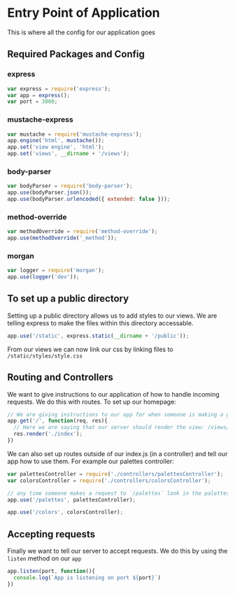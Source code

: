 # Entry Point of Application
This is where all the config for our application goes 

## Required Packages and Config

### express 
```js
var express = require('express');
var app = express();
var port = 3000;
```
### mustache-express 
```js
var mustache = require('mustache-express');
app.engine('html', mustache());
app.set('view engine', 'html');
app.set('views', __dirname + '/views');
```
### body-parser 
```js
var bodyParser = require('body-parser');
app.use(bodyParser.json());
app.use(bodyParser.urlencoded({ extended: false }));
```
### method-override 
```js
var methodOverride = require('method-override');
app.use(methodOverride('_method'));
```
### morgan 
```js
var logger = require('morgan');
app.use(logger('dev'));
```

## To set up a public directory 
Setting up a public directory allows us to add styles to our views. We are telling express to make the files within this directory accessable.
```js
app.use('/static', express.static(__dirname + '/public'));
```
From our views we can now link our css by linking files to `/static/styles/style.css`

## Routing and Controllers
We want to give instructions to our application of how to handle incoming requests. We do this with routes. To set up our homepage: 
```js
// We are giving instructions to our app for when someone is making a get request to `/`
app.get('/', function(req, res){
  // Here we are saying that our server should render the view: /views/index.html
  res.render('./index');
})
```

We can also set up routes outside of our index.js (in a controller) and tell our app how to use them. For example our palettes controller:

```js 
var palettesController = require('./controllers/palettesController');
var colorsController = require('./controllers/colorsController');

// any time someone makes a request to `/palettes` look in the palettesController for what to do
app.use('/palettes', palettesController);

app.use('/colors', colorsController);
```

## Accepting requests
Finally we want to tell our server to accept requests. We do this by using the `listen` method on our `app`
```js
app.listen(port, function(){
  console.log(`App is listening on port ${port}`)
})
```